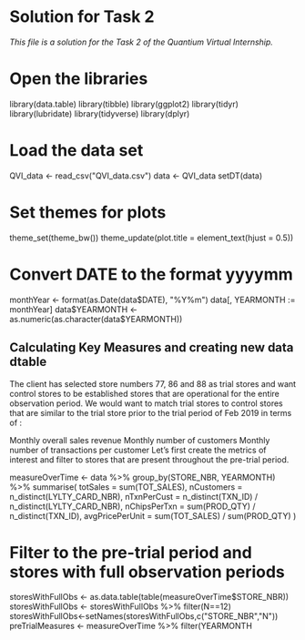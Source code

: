 # Solution for Task 2
*This file is a solution for the Task 2 of the Quantium Virtual Internship.*

# Open the libraries

library(data.table)
library(tibble)
library(ggplot2)
library(tidyr)
library(lubridate)
library(tidyverse)
library(dplyr)


# Load the data set
QVI_data <- read_csv("QVI_data.csv")
data <- QVI_data
setDT(data)

# Set themes for plots
      
theme_set(theme_bw())
theme_update(plot.title = element_text(hjust = 0.5))


# Convert DATE to the format yyyymm
monthYear <- format(as.Date(data$DATE), "%Y%m")
data[, YEARMONTH := monthYear]
data$YEARMONTH <- as.numeric(as.character(data$YEARMONTH))

## Calculating Key Measures and creating new data dtable
The client has selected store numbers 77, 86 and 88 as trial stores and want control stores to be established stores that are operational for the entire observation period. We would want to match trial stores to control stores that are similar to the trial store prior to the trial period of Feb 2019 in terms of :

Monthly overall sales revenue
Monthly number of customers
Monthly number of transactions per customer
Let’s first create the metrics of interest and filter to stores that are present throughout the pre-trial period.

measureOverTime <- data %>%
  group_by(STORE_NBR, YEARMONTH) %>%
  summarise(
    totSales = sum(TOT_SALES),
    nCustomers = n_distinct(LYLTY_CARD_NBR),
    nTxnPerCust = n_distinct(TXN_ID) / n_distinct(LYLTY_CARD_NBR),
    nChipsPerTxn = sum(PROD_QTY) / n_distinct(TXN_ID),
    avgPricePerUnit = sum(TOT_SALES) / sum(PROD_QTY)
  )

# Filter to the pre-trial period and stores with full observation periods
storesWithFullObs <- as.data.table(table(measureOverTime$STORE_NBR))
storesWithFullObs <- storesWithFullObs %>% filter(N==12)
storesWithFullObs<-setNames(storesWithFullObs,c("STORE_NBR","N"))
preTrialMeasures <- measureOverTime %>% filter(YEARMONTH 



